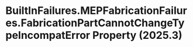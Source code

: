 # BuiltInFailures.MEPFabricationFailures.FabricationPartCannotChangeTypeIncompatError Property (2025.3)

﻿